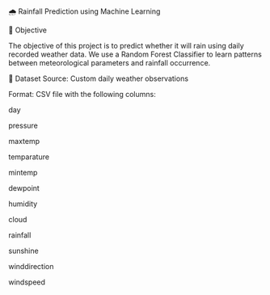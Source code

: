 🌧️ Rainfall Prediction using Machine Learning

📌 Objective

The objective of this project is to predict whether it will rain using daily recorded weather data.
We use a Random Forest Classifier to learn patterns between meteorological parameters and rainfall occurrence.

📂 Dataset
Source: Custom daily weather observations

Format: CSV file with the following columns:

day

pressure

maxtemp

temparature

mintemp

dewpoint

humidity

cloud

rainfall

sunshine

winddirection

windspeed
